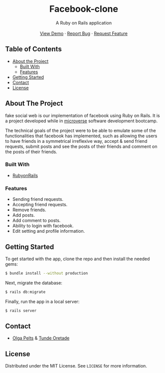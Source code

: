 <br />
<p align="center">
  <h1 align="center">Facebook-clone</h1>

  <p align="center">
    A Ruby on Rails application
    <br />
    <br />
    <a href="https://sheltered-taiga-65616.herokuapp.com/">View Demo</a>
    ·
    <a href="https://github.com/pelzolga123/Facebook-clone/issues">Report Bug</a>
    ·
    <a href="https://github.com/pelzolga123/Facebook-clone/issues">Request Feature</a>
  </p>
</p>


<!-- TABLE OF CONTENTS -->
## Table of Contents

* [About the Project](#about-the-project)
  * [Built With](#built-with)
  * [Features](#Features)
* [Getting Started](#getting-started)
* [Contact](#Contact)
* [License](#license)




<!-- ABOUT THE PROJECT -->
## About The Project

fake social web is our implementation of facebook using Ruby on Rails. It is a project developed while in [microverse](http://microverse.org/) software development bootcamp. 

The technical goals of the project were to be able to emulate some of the functionalities that facebook has implemented, such as allowing the users to have friends in a symmetrical irreflexive way, accept & send friend requests, submit posts and see the posts of their friends and comment on the posts of their friends.

### Built With
* [RubyonRails](https://rubyonrails.org/)


### Features
- Sending friend requests.
- Accepting friend requests.
- Remove friends.
- Add posts.
- Add comment to posts.
- Ability to login with facebook.
- Edit setting and profile information.


<!-- GETTING STARTED -->
## Getting Started
To get started with the app, clone the repo and then install the needed gems:
```sh
$ bundle install --without production
```

Next, migrate the database:
```sh
$ rails db:migrate
```

Finally, run the app in a local server:
```sh
$ rails server
```
## Contact
* [Olga Pelts](https://github.com/pelzolga123) & [Tunde Oretade](https://github.com/tundeiness)


<!-- LICENSE -->
## License

Distributed under the MIT License. See `LICENSE` for more information.

